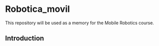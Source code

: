# Robotica_movil

This repository will be used as a memory for the Mobile Robotics course.

## Introduction


